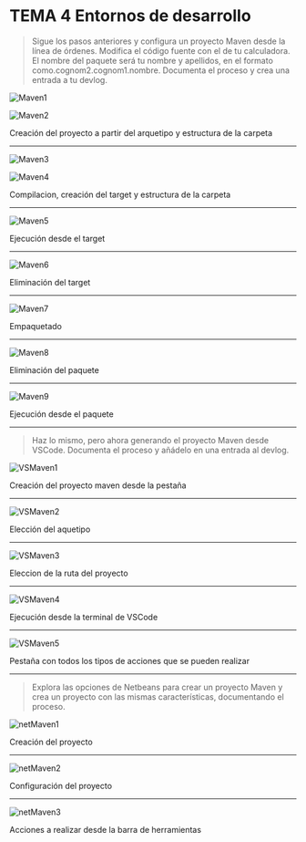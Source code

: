 # **TEMA 4 Entornos de desarrollo**

>Sigue los pasos anteriores y configura un proyecto Maven desde la línea de órdenes. Modifica el código fuente con el de tu calculadora. El nombre del paquete será tu nombre y apellidos, en el formato como.cognom2.cognom1.nombre. Documenta el proceso y crea una entrada a tu devlog.

![Maven1](../../../recursos/EDDtema4/maven1.png)

![Maven2](../../../recursos/EDDtema4/maven2.png)

Creación del proyecto a partir del arquetipo y estructura de la carpeta

---

![Maven3](../../../recursos/EDDtema4/maven3.png)

![Maven4](../../../recursos/EDDtema4/maven4.png)

Compilacion, creación del target y estructura de la carpeta

---

![Maven5](../../../recursos/EDDtema4/maven5.png)

Ejecución desde el target

---

![Maven6](../../../recursos/EDDtema4/maven6.png)

Eliminación del target

---

![Maven7](../../../recursos/EDDtema4/maven7.png)

Empaquetado

---

![Maven8](../../../recursos/EDDtema4/maven8.png)

Eliminación del paquete

---

![Maven9](../../../recursos/EDDtema4/maven9.png)

Ejecución desde el paquete

---

>Haz lo mismo, pero ahora generando el proyecto Maven desde VSCode. Documenta el proceso y añádelo en una entrada al devlog.

![VSMaven1](../../../recursos/EDDtema4/vsmaven1.png)

Creación del proyecto maven desde la pestaña

---

![VSMaven2](../../../recursos/EDDtema4/vsmaven2.png)

Elección del aquetipo

---

![VSMaven3](../../../recursos/EDDtema4/vsmaven3.png)

Eleccion de la ruta del proyecto

---

![VSMaven4](../../../recursos/EDDtema4/vsmaven4.png)

Ejecución desde la terminal de VSCode

---

![VSMaven5](../../../recursos/EDDtema4/vsmaven5.png)

Pestaña con todos los tipos de acciones que se pueden realizar

---

>Explora las opciones de Netbeans para crear un proyecto Maven y crea un proyecto con las mismas características, documentando el proceso.

![netMaven1](../../../recursos/EDDtema4/netmaven1.png)

Creación del proyecto

---

![netMaven2](../../../recursos/EDDtema4/netmaven2.png)

Configuración del proyecto

---

![netMaven3](../../../recursos/EDDtema4/netmaven3.png)

Acciones a realizar desde la barra de herramientas
